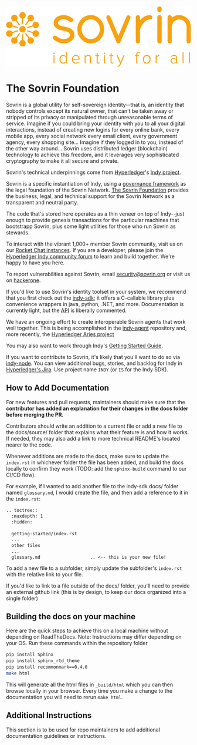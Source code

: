 ![logo](banner.png)
# The Sovrin Foundation

Sovrin is a global utility for self-sovereign identity--that is, an identity that nobody controls except its natural owner, that can't be taken away or stripped of its privacy or manipulated through unreasonable terms of service. Imagine if you could bring your identity with you to all your digital interactions, instead of creating new logins for every online bank, every mobile app, every social network every email client, every government agency, every shopping site...
Imagine if they logged in to you, instead of the other way around... Sovrin uses distributed ledger (blockchain) technology to achieve this freedom, and it leverages very sophisticated cryptography to make it all secure and private.

Sovrin's technical underpinnings come from [Hyperledger](https://hyperledger.org)'s [Indy project](https://wiki.hyperledger.org/display/indy/Hyperledger+Indy).

Sovrin is a specific instantiation of Indy, using a [governance framework](https://sovrin.org/library/sovrin-governance-framework/) as the legal foundation of the Sovrin Network. [The Sovrin Foundation](http://sovrin.org) provides the business, legal, and technical support for the Sovrin Network as a transparent and neutral party. 

The code that's stored here operates as a thin veneer on top of Indy--just enough to provide genesis transactions for the particular machines that bootstrapp Sovrin, plus some light utilities for those who run Sovrin as stewards.

To interact with the vibrant 1,000+ member Sovrin community, visit us on our [Rocket Chat instances](https://chat.sovrin.org). If you are a developer, please join the [Hyperledger Indy community forum](https://chat.hyperledger.org) to learn and build together. We're happy to have you here.

To report vulnerabilities against Sovrin, email security@sovrin.org or visit us on
[hackerone](https://hackerone.com/sovrin_foundation).

If you'd like to use Sovrin's identity toolset in your system, we recommend that you first check out the [indy-sdk](https://github.com/hyperledger/indy-sdk); it offers a C-callable library plus convenience wrappers in java, python, .NET, and more. Documentation is currently light, but the [API](https://github.com/hyperledger/indy-sdk/tree/master/libindy/src/api) is liberally commented.

We have an ongoing effort to create interoperable Sovrin agents that work well together. This is being accomplished in the [indy-agent](https://github.com/hyperledger/indy-agent) repository and, more recently, the [Hyperledger Aries project](https://wiki.hyperledger.org/display/ARIES/Hyperledger+Aries)

You may also want to work through Indy's
[Getting Started Guide](https://github.com/hyperledger/indy-sdk/blob/master/docs/getting-started/indy-walkthrough.md).

If you want to contribute to Sovrin, it's likely that you'll want to do so via [indy-node](https://github.com/hyperledger/indy-node). You can view additional bugs, stories, and backlog for Indy in [Hyperledger's Jira](https://jira.hyperledger.org/projects/INDY). Use project name `INDY` (or `IS` for the Indy SDK).

## How to Add Documentation
For new features and pull requests, maintainers should make sure that the **contributor has added an explanation for their changes in the docs folder before merging the PR.**
  
Contributors should write an addition to a current file or add a new file to the docs/source/ folder that explains what their feature is and how it works. If needed, they may also add a link to more technical README's located nearer to the code.

Whenever additions are made to the docs, make sure to update the `index.rst` in whichever folder the file has been added, and build the docs locally to confirm they work (TODO: add the `sphinx-build` command to our CI/CD flow).

For example, if I wanted to add another file to the indy-sdk docs/ folder named `glossary.md`, I would create the file, and then add a reference to it in the `index.rst`: 
```
.. toctree::
  :maxdepth: 1
  :hidden:

  getting-started/index.rst
  ...
  other files
  ...
  glossary.md                   .. <-- this is your new file!

```

To add a new file to a subfolder, simply update the subfolder's `index.rst` with the relative link to your file.

If you'd like to link to a file outside of the docs/ folder, you'll need to provide an external github link (this is by design, to keep our docs organized into a single folder)


## Building the docs on your machine

Here are the quick steps to achieve this on a local machine without depending on ReadTheDocs. Note: Instructions may differ depending on your OS.
Run these commands within the repository folder
```bash
pip install Sphinx
pip install sphinx_rtd_theme
pip install recommonmark==0.4.0
make html
```

This will generate all the html files in `_build/html` which you can then browse locally in your browser. Every time you make a change to the documentation you will need to rerun `make html`.

## Additional Instructions
This section is to be used for repo maintainers to add additional documentation guidelines or instructions. 